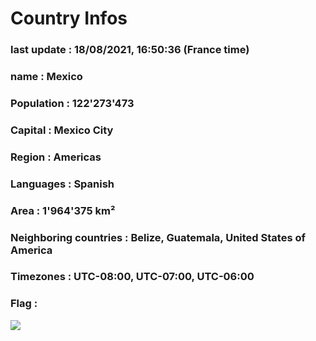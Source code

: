 # Country  Infos
### last update : 18/08/2021, 16:50:36 (France time)

### name : Mexico
### Population : 122'273'473
### Capital : Mexico City
### Region : Americas
### Languages : Spanish
### Area : 1'964'375 km²
### Neighboring countries : Belize, Guatemala, United States of America
### Timezones : UTC-08:00, UTC-07:00, UTC-06:00

### Flag :
![](https://restcountries.eu/data/mex.svg)